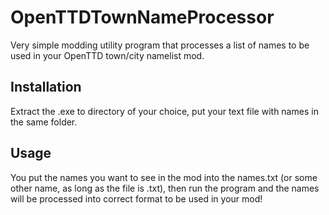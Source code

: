 # OpenTTDTownNameProcessor
Very simple modding utility program that processes a list of names to be used in your OpenTTD town/city namelist mod.

## Installation

Extract the .exe to directory of your choice, put your text file with names in the same folder.

## Usage

You put the names you want to see in the mod into the names.txt (or some other name, as long as the file is .txt), then run the program and the names will be processed into correct format to be used in your mod!

